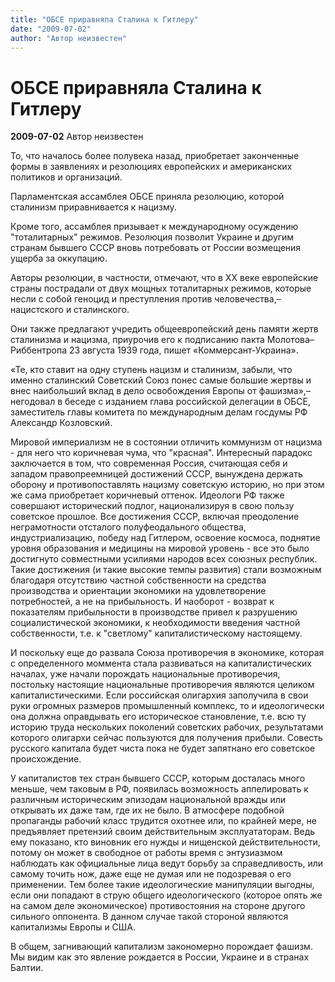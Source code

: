 ```yaml
---
title: "ОБСЕ приравняла Сталина к Гитлеру"
date: "2009-07-02"
author: "Автор неизвестен"
---
```


# ОБСЕ приравняла Сталина к Гитлеру

**2009-07-02** Автор неизвестен

То, что началось более полувека назад, приобретает законченные формы в заявлениях и резолюциях европейских и американских политиков и организаций.

Парламентская ассамблея ОБСЕ приняла резолюцию, которой сталинизм приравнивается к нацизму.

Кроме того, ассамблея призывает к международному осуждению "тоталитарных" режимов. Резолюция позволит Украине и другим странам бывшего СССР вновь потребовать от России возмещения ущерба за оккупацию.

Авторы резолюции, в частности, отмечают, что в XX веке европейские страны пострадали от двух мощных тоталитарных режимов, которые несли с собой геноцид и преступления против человечества,– нацистского и сталинского.

Они также предлагают учредить общеевропейский день памяти жертв сталинизма и нацизма, приурочив его к подписанию пакта Молотова–Риббентропа 23 августа 1939 года, пишет «Коммерсант-Украина».

«Те, кто ставит на одну ступень нацизм и сталинизм, забыли, что именно сталинский Советский Союз понес самые большие жертвы и внес наибольший вклад в дело освобождения Европы от фашизма»,– негодовал в беседе с изданием глава российской делегации в ОБСЕ, заместитель главы комитета по международным делам госдумы РФ Александр Козловский.

Мировой империализм не в состоянии отличить коммунизм от нацизма - для него что коричневая чума, что "красная". Интересный парадокс заключается в том, что современная Россия, считающая себя и западом правопреемницей достижений СССР, вынуждена держать оборону и противопоставлять нацизму советскую историю, но при этом же сама приобретает коричневый оттенок. Идеологи РФ также совершают исторический подлог, национализируя в свою пользу советское прошлое. Все достижения СССР, включая преодоление неграмотности отсталого полуфеодального общества, индустриализацию, победу над Гитлером, освоение космоса, поднятие уровня образования и медицины на мировой уровень - все это было достигнуто совместными усилиями народов всех союзных республик. Такие достижения (и такие высокие темпы развития) стали возможным благодаря отсутствию частной собственности на средства производства и ориентации экономики на удовлетворение потребностей, а не на прибыльность. И наоборот - возврат к показателям прибыльности в производстве привел к разрушению социалистической экономики, к необходимости введения частной собственности, т.е. к "светлому" капиталистическому настоящему.

И поскольку еще до развала Союза противоречия в экономике, которая с определенного моммента стала развиваться на капиталистических началах, уже начали порождать национальные противоречия, постольку настоящие национальные противоречия являются целиком капиталистическими. Если российская олигархия заполучила в свои руки огромных размеров промышленный комплекс, то и идеологически она должна оправдывать его историческое становление, т.е. всю ту историю труда нескольких поколений советских рабочих, результатами которого олигархи сейчас пользуются для получения прибыли. Совесть русского капитала будет чиста пока не будет запятнано его советское происхождение.

У капиталистов тех стран бывшего СССР, которым досталась много меньше, чем таковым в РФ, появилась возможность аппелировать к различным историческим эпизодам национальной вражды или открывать их даже там, где их не было. В атмосфере подобной пропаганды рабочий класс трудится охотнее или, по крайней мере, не предъявляет претензий своим действительным эксплуататорам. Ведь ему показано, кто виновник его нужды и нищенской действительности, потому он может в свободное от работы время с энтузиазмом наблюдать как официальные лица ведут борьбу за справедливость, или самому точить нож, даже еще не думая или не подозревая о его применении. Тем более такие идеологические манипуляции выгодны, если они попадают в струю общего идеологического (которое опять же на самом деле экономическое) противостояния на стороне другого сильного оппонента. В данном случае такой стороной являются капитализмы Европы и США.

В общем, загнивающий капитализм закономерно порождает фашизм. Мы видим как это явление рождается в России, Украине и в странах Балтии.